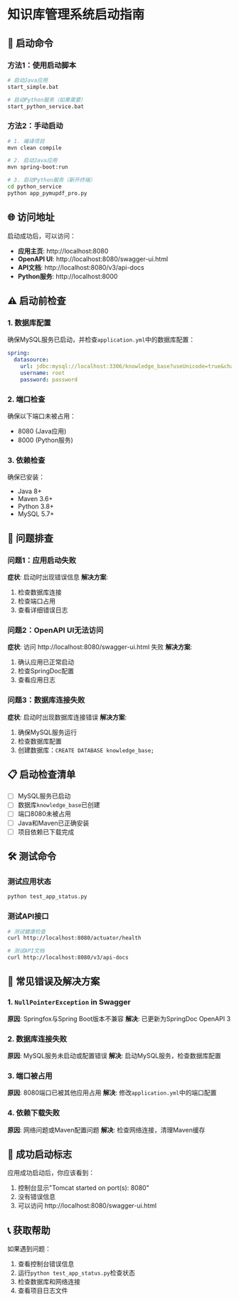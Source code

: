 # 知识库管理系统启动指南

## 🚀 启动命令

### 方法1：使用启动脚本
```bash
# 启动Java应用
start_simple.bat

# 启动Python服务（如果需要）
start_python_service.bat
```

### 方法2：手动启动
```bash
# 1. 编译项目
mvn clean compile

# 2. 启动Java应用
mvn spring-boot:run

# 3. 启动Python服务（新开终端）
cd python_service
python app_pymupdf_pro.py
```

## 🌐 访问地址

启动成功后，可以访问：

- **应用主页**: http://localhost:8080
- **OpenAPI UI**: http://localhost:8080/swagger-ui.html
- **API文档**: http://localhost:8080/v3/api-docs
- **Python服务**: http://localhost:8000

## ⚠️ 启动前检查

### 1. 数据库配置
确保MySQL服务已启动，并检查`application.yml`中的数据库配置：
```yaml
spring:
  datasource:
    url: jdbc:mysql://localhost:3306/knowledge_base?useUnicode=true&characterEncoding=utf8&useSSL=false&serverTimezone=Asia/Shanghai
    username: root
    password: password
```

### 2. 端口检查
确保以下端口未被占用：
- 8080 (Java应用)
- 8000 (Python服务)

### 3. 依赖检查
确保已安装：
- Java 8+
- Maven 3.6+
- Python 3.8+
- MySQL 5.7+

## 🔧 问题排查

### 问题1：应用启动失败
**症状**: 启动时出现错误信息
**解决方案**:
1. 检查数据库连接
2. 检查端口占用
3. 查看详细错误日志

### 问题2：OpenAPI UI无法访问
**症状**: 访问 http://localhost:8080/swagger-ui.html 失败
**解决方案**:
1. 确认应用已正常启动
2. 检查SpringDoc配置
3. 查看应用日志

### 问题3：数据库连接失败
**症状**: 启动时出现数据库连接错误
**解决方案**:
1. 确保MySQL服务运行
2. 检查数据库配置
3. 创建数据库：`CREATE DATABASE knowledge_base;`

## 📋 启动检查清单

- [ ] MySQL服务已启动
- [ ] 数据库`knowledge_base`已创建
- [ ] 端口8080未被占用
- [ ] Java和Maven已正确安装
- [ ] 项目依赖已下载完成

## 🛠️ 测试命令

### 测试应用状态
```bash
python test_app_status.py
```

### 测试API接口
```bash
# 测试健康检查
curl http://localhost:8080/actuator/health

# 测试API文档
curl http://localhost:8080/v3/api-docs
```

## 📝 常见错误及解决方案

### 1. `NullPointerException` in Swagger
**原因**: Springfox与Spring Boot版本不兼容
**解决**: 已更新为SpringDoc OpenAPI 3

### 2. 数据库连接失败
**原因**: MySQL服务未启动或配置错误
**解决**: 启动MySQL服务，检查数据库配置

### 3. 端口被占用
**原因**: 8080端口已被其他应用占用
**解决**: 修改`application.yml`中的端口配置

### 4. 依赖下载失败
**原因**: 网络问题或Maven配置问题
**解决**: 检查网络连接，清理Maven缓存

## 🎯 成功启动标志

应用成功启动后，你应该看到：
1. 控制台显示"Tomcat started on port(s): 8080"
2. 没有错误信息
3. 可以访问 http://localhost:8080/swagger-ui.html

## 📞 获取帮助

如果遇到问题：
1. 查看控制台错误信息
2. 运行`python test_app_status.py`检查状态
3. 检查数据库和网络连接
4. 查看项目日志文件 